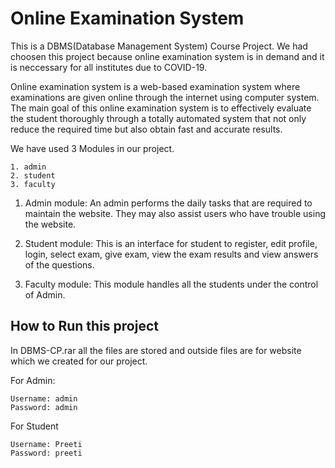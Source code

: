 
# Online Examination System

This is a DBMS(Database Management System) Course Project.
We had choosen this project because online examination system is in demand and it is neccessary for all institutes due to COVID-19.

Online examination system is a web-based examination system where examinations are given online through the internet using computer system.  The  main  goal  of  this  online  examination  system  is  to effectively evaluate the student thoroughly through a totally automated system that not only reduce the required time but also obtain fast and accurate results.  

We have used 3 Modules in our project.

    1. admin
    2. student
    3. faculty

1. Admin module:
        An admin performs the daily tasks that are required to maintain the website. They may also assist users who have trouble using the website.

2. Student module:
            This is an interface for student to register, edit profile, login, select exam, give exam, view the exam results and view answers of the questions.

3. Faculty module:
            This module handles all the students under the control of Admin.




## How to Run this project

In DBMS-CP.rar all the files are stored and outside files are for website which we created for our project.

For Admin:

    Username: admin
    Password: admin
  
For Student

    Username: Preeti
    Password: preeti
